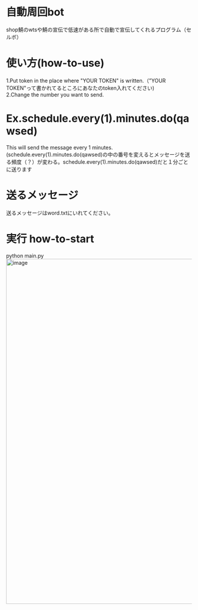 # 自動周回bot
shop鯖のwtsや鯖の宣伝で低速がある所で自動で宣伝してくれるプログラム（セルボ）
# 使い方(how-to-use)
1.Put token in the place where "YOUR TOKEN" is written.（”YOUR TOKEN"って書かれてるところにあなたのtoken入れてください)<br>
2.Change the number you want to send. <br>
# Ex.schedule.every(1).minutes.do(qawsed) 
This will send the message every 1 minutes.(schedule.every(1).minutes.do(qawsed)の中の番号を変えるとメッセージを送る頻度（？）が変わる。schedule.every(1).minutes.do(qawsed)だと１分ごとに送ります
# 送るメッセージ
送るメッセージはword.txtにいれてください。
# 実行 how-to-start
python main.py
<img width="934" alt="image" src="https://user-images.githubusercontent.com/94958239/179449482-3d5f99a9-a0a2-4858-8628-a5796326c00c.png">

